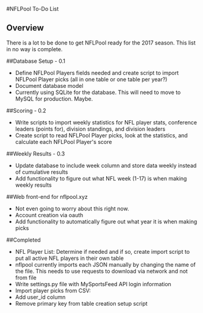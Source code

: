 #NFLPool To-Do List

## Overview

There is a lot to be done to get NFLPool ready for the 2017 season. 
This list in no way is complete.

##Database Setup - 0.1
* Define NFLPool Players fields needed and create script to import
NFLPool Player picks (all in one table or one table per year?)
* Document database model
* Currently using SQLite for the database.  This will need to move to
MySQL for production.  Maybe.

##Scoring - 0.2
* Write scripts to import weekly statistics for NFL player stats,
conference leaders (points for), division standings, and division leaders
* Create script to read NFLPool Player picks, look at the statistics,
and calculate each NFLPool Player's score

##Weekly Results - 0.3
* Update database to include week column and store data weekly instead of
cumulative results
* Add functionality to figure out what NFL week (1-17) is when making weekly results

##Web front-end for nflpool.xyz
* Not even going to worry about this right now.
* Account creation via oauth
* Add functionality to automatically figure out what year it is when making picks


##Completed
* NFL Player List: Determine if needed and if so, create import script
to put all active NFL players in their own table
* nflpool currently imports each JSON manually by changing the name of
the file.  This needs to use requests to download via network and not
from file
* Write settings.py file with MySportsFeed API login information
* Import player picks from CSV:
 * Add user_id column
 * Remove primary key from table creation setup script




